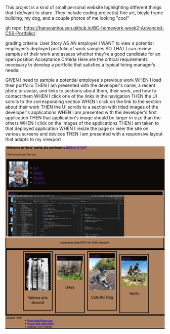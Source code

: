 This project is a kind of small personal website highlighting different things that I do/want to share. They include coding project(s) fine art, bicyle frame building, my dog, and a couple photos of me looking "cool"

gh repo: https://hansvanhousen.github.io/BC-homework-week2-Advanced-CSS-Portfolio/



grading criteria:
User Story
AS AN employer
I WANT to view a potential employee's deployed portfolio of work samples
SO THAT I can review samples of their work and assess whether they're a good candidate for an open position
Acceptance Criteria
Here are the critical requirements necessary to develop a portfolio that satisfies a typical hiring manager’s needs:

GIVEN I need to sample a potential employee's previous work
WHEN I load their portfolio
THEN I am presented with the developer's name, a recent photo or avatar, and links to sections about them, their work, and how to contact them
WHEN I click one of the links in the navigation
THEN the UI scrolls to the corresponding section
WHEN I click on the link to the section about their work
THEN the UI scrolls to a section with titled images of the developer's applications
WHEN I am presented with the developer's first application
THEN that application's image should be larger in size than the others
WHEN I click on the images of the applications
THEN I am taken to that deployed application
WHEN I resize the page or view the site on various screens and devices
THEN I am presented with a responsive layout that adapts to my viewport

![screen shot of finished page](assets/images/code/Screen%20Shot%202023-04-03%20at%2015.14.23.png "screenshot #1")
![screen shot of finished page](assets/images/code/Screen%20Shot%202023-04-03%20at%2015.14.38.png "Screenshot #2") 